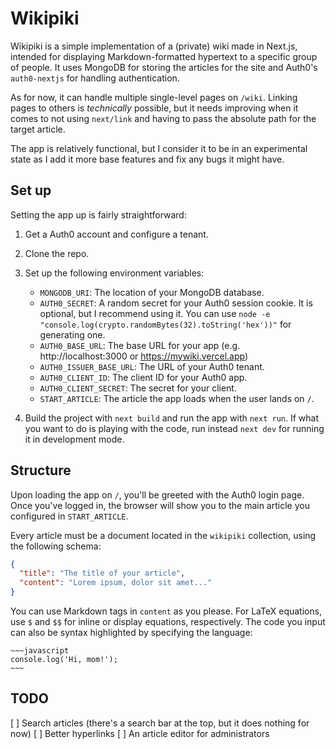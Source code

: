 # Wikipiki

Wikipiki is a simple implementation of a (private) wiki made in Next.js, intended for displaying Markdown-formatted hypertext to a specific group of people. It uses MongoDB for storing the articles for the site and Auth0's `auth0-nextjs` for handling authentication.

As for now, it can handle multiple single-level pages on `/wiki`. Linking pages to others is _technically_ possible, but it needs improving when it comes to not using `next/link` and having to pass the absolute path for the target article.

The app is relatively functional, but I consider it to be in an experimental state as I add it more base features and fix any bugs it might have.

## Set up

Setting the app up is fairly straightforward:

1. Get a Auth0 account and configure a tenant.
2. Clone the repo.
3. Set up the following environment variables:

   - `MONGODB_URI`: The location of your MongoDB database.
   - `AUTH0_SECRET`: A random secret for your Auth0 session cookie. It is optional, but I recommend using it. You can use `node -e "console.log(crypto.randomBytes(32).toString('hex'))"` for generating one.
   - `AUTH0_BASE_URL`: The base URL for your app (e.g. http://localhost:3000 or https://mywiki.vercel.app)
   - `AUTH0_ISSUER_BASE_URL`: The URL of your Auth0 tenant.
   - `AUTH0_CLIENT_ID`: The client ID for your Auth0 app.
   - `AUTH0_CLIENT_SECRET`: The secret for your client.
   - `START_ARTICLE`: The article the app loads when the user lands on `/`.

4. Build the project with `next build` and run the app with `next run`. If what you want to do is playing with the code, run instead `next dev` for running it in development mode.

## Structure

Upon loading the app on `/`, you'll be greeted with the Auth0 login page. Once you've logged in, the browser will show you to the main article you configured in `START_ARTICLE`.

Every article must be a document located in the `wikipiki` collection, using the following schema:

```json
{
  "title": "The title of your article",
  "content": "Lorem ipsum, dolor sit amet..."
}
```

You can use Markdown tags in `content` as you please. For LaTeX equations, use `$` and `$$` for inline or display equations, respectively. The code you input can also be syntax highlighted by specifying the language:

```
~~~javascript
console.log('Hi, mom!');
~~~
```

## TODO

[ ] Search articles (there's a search bar at the top, but it does nothing for now)
[ ] Better hyperlinks
[ ] An article editor for administrators
